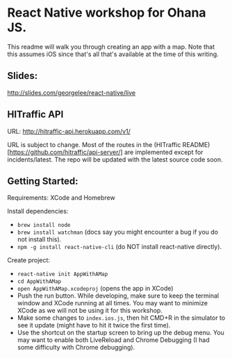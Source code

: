 React Native workshop for Ohana JS.
==================

This readme will walk you through creating an app with a map. Note that this assumes iOS since that's all that's available at the time of this writing.

Slides:
----------------------
http://slides.com/georgelee/react-native/live

HITraffic API
----------------------
URL: http://hitraffic-api.herokuapp.com/v1/

URL is subject to change. Most of the routes in the (HITraffic README)[https://github.com/hitraffic/api-server/] are implemented except for incidents/latest. The repo will be updated with the latest source code soon.


Getting Started:
----------------------

Requirements: XCode and Homebrew

Install dependencies:
* `brew install node`
* `brew install watchman` (docs say you might encounter a bug if you do not install this).
* `npm -g install react-native-cli` (do NOT install react-native directly).

Create project:
* `react-native init AppWithAMap`
* `cd AppWithAMap`
* `open AppWithAMap.xcodeproj` (opens the app in XCode)
* Push the run button. While developing, make sure to keep the terminal window and XCode running at all times. You may want to minimize XCode as we will not be using it for this workshop.
* Make some changes to `index.ios.js`, then hit CMD+R in the simulator to see it update (might have to hit it twice the first time).
* Use the shortcut on the startup screen to bring up the debug menu. You may want to enable both LiveReload and Chrome Debugging (I had some difficulty with Chrome debugging).
